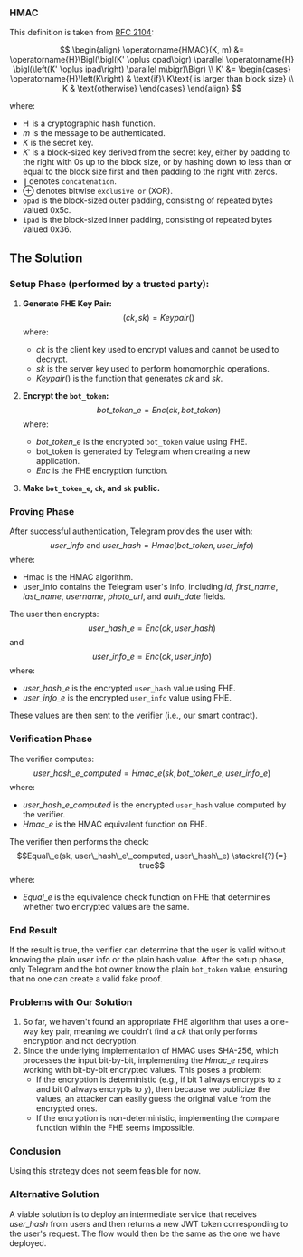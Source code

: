 ### HMAC

This definition is taken from [RFC 2104](https://datatracker.ietf.org/doc/html/rfc2104):

$$  
\begin{align}  
\operatorname{HMAC}(K, m) &= \operatorname{H}\Bigl(\bigl(K' \oplus opad\bigr) \parallel  
\operatorname{H} \bigl(\left(K' \oplus ipad\right) \parallel m\bigr)\Bigr) \\  
K' &= \begin{cases}  
\operatorname{H}\left(K\right) & \text{if}\ K\text{ is larger than block size} \\  
K & \text{otherwise}  
\end{cases}  
\end{align}  
$$

where:

- $\operatorname{H}$ is a cryptographic hash function.
- $m$ is the message to be authenticated.
- $K$ is the secret key.
- $K'$ is a block-sized key derived from the secret key, either by padding to the right with 0s up to the block size, or by hashing
  down to less than or equal to the block size first and then padding to the right with zeros.
- $\parallel$ denotes `concatenation`.
- $\oplus$ denotes bitwise `exclusive or` (XOR).
- `opad` is the block-sized outer padding, consisting of repeated bytes valued 0x5c.
- `ipad` is the block-sized inner padding, consisting of repeated bytes valued 0x36.

## The Solution

### Setup Phase (performed by a trusted party):

1. **Generate FHE Key Pair:**
   $$(ck, sk) = Keypair()$$
   where:
    - $ck$ is the client key used to encrypt values and cannot be used to decrypt.
    - $sk$ is the server key used to perform homomorphic operations.
    - $Keypair()$ is the function that generates $ck$ and $sk$.

2. **Encrypt the `bot_token`:**
   $$bot\_token\_e = Enc(ck, bot\_token)$$
   where:
    - $bot\_token\_e$ is the encrypted `bot_token` value using FHE.
	- $\text{bot\_token}$ is generated by Telegram when creating a new application.
    - $Enc$ is the FHE encryption function.

3. **Make `bot_token_e`, `ck`, and `sk` public.**

### Proving Phase

After successful authentication, Telegram provides the user with:
$$user\_info \text{ and } user\_hash = Hmac(bot\_token, user\_info)$$
where:

- $\text{Hmac}$ is the HMAC algorithm.
- $\text{user\_info}$ contains the Telegram user's info, including _id_, _first_name_, _last_name_, _username_, _photo_url_, and
  _auth_date_ fields.

The user then encrypts:
$$user\_hash\_e = Enc(ck, user\_hash)$$
and
$$user\_info\_e = Enc(ck, user\_info)$$
where:

- $user\_hash\_e$ is the encrypted `user_hash` value using FHE.
- $user\_info\_e$ is the encrypted `user_info` value using FHE.

These values are then sent to the verifier (i.e., our smart contract).

### Verification Phase

The verifier computes:
$$user\_hash\_e\_computed = Hmac\_e(sk, bot\_token\_e, user\_info\_e)$$
where:

- $user\_hash\_e\_computed$ is the encrypted `user_hash` value computed by the verifier.
- $Hmac\_e$ is the HMAC equivalent function on FHE.

The verifier then performs the check:
$$Equal\_e(sk, user\_hash\_e\_computed, user\_hash\_e) \stackrel{?}{=} true$$
where:

- $Equal\_e$ is the equivalence check function on FHE that determines whether two encrypted values are the same.

### End Result

If the result is true, the verifier can determine that the user is valid without knowing the plain user info or the plain hash value.
After the setup phase, only Telegram and the bot owner know the plain `bot_token` value, ensuring that no one can create a valid fake
proof.

### Problems with Our Solution

1. So far, we haven't found an appropriate FHE algorithm that uses a one-way key pair, meaning we couldn't find a $ck$ that only
   performs encryption and not decryption.
2. Since the underlying implementation of HMAC uses SHA-256, which processes the input bit-by-bit, implementing the $Hmac\_e$ requires
   working with bit-by-bit encrypted values. This poses a problem:
    - If the encryption is deterministic (e.g., if bit 1 always encrypts to $x$ and bit 0 always encrypts to $y$), then because we
      publicize the values, an attacker can easily guess the original value from the encrypted ones.
    - If the encryption is non-deterministic, implementing the compare function within the FHE seems impossible.

### Conclusion

Using this strategy does not seem feasible for now.

### Alternative Solution

A viable solution is to deploy an intermediate service that receives $user\_hash$ from users and then returns a new JWT token
corresponding to the user's request. The flow would then be the same as the one we have deployed.